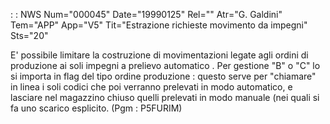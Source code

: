  :  : NWS Num="000045" Date="19990125" Rel="" Atr="G. Galdini" Tem="APP" App="V5" Tit="Estrazione richieste movimento da impegni" Sts="20"

E' possibile limitare la costruzione di movimentazioni legate agli ordini di produzione  ai soli impegni a prelievo automatico .
Per gestione "B" o "C" lo si importa in flag del tipo ordine produzione :  questo serve per "chiamare" in linea i soli codici che poi verranno prelevati in modo automatico, e lasciare nel magazzino chiuso quelli prelevati in modo manuale (nei quali si fa uno scarico esplicito.
(Pgm :  P5FURIM)

